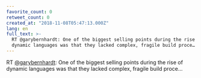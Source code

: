 ```yaml
---
favorite_count: 0
retweet_count: 0
created_at: "2018-11-08T05:47:13.000Z"
lang: en
full_text: >-
  RT @garybernhardt: One of the biggest selling points during the rise of
  dynamic languages was that they lacked complex, fragile build proce…
---
```


RT [@garybernhardt](https://twitter.com/garybernhardt): One of the biggest
selling points during the rise of dynamic languages was that they lacked
complex, fragile build proce…
